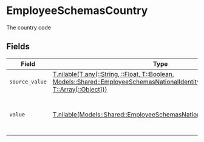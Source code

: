 # EmployeeSchemasCountry

The country code


## Fields

| Field                                                                                                                                                                                                  | Type                                                                                                                                                                                                   | Required                                                                                                                                                                                               | Description                                                                                                                                                                                            | Example                                                                                                                                                                                                |
| ------------------------------------------------------------------------------------------------------------------------------------------------------------------------------------------------------ | ------------------------------------------------------------------------------------------------------------------------------------------------------------------------------------------------------ | ------------------------------------------------------------------------------------------------------------------------------------------------------------------------------------------------------ | ------------------------------------------------------------------------------------------------------------------------------------------------------------------------------------------------------ | ------------------------------------------------------------------------------------------------------------------------------------------------------------------------------------------------------ |
| `source_value`                                                                                                                                                                                         | [T.nilable(T.any(::String, ::Float, T::Boolean, Models::Shared::EmployeeSchemasNationalIdentityNumber4, T::Array[::Object]))](../../models/shared/employeeschemasnationalidentitynumbersourcevalue.md) | :heavy_minus_sign:                                                                                                                                                                                     | N/A                                                                                                                                                                                                    |                                                                                                                                                                                                        |
| `value`                                                                                                                                                                                                | [T.nilable(Models::Shared::EmployeeSchemasNationalIdentityNumberValue)](../../models/shared/employeeschemasnationalidentitynumbervalue.md)                                                             | :heavy_minus_sign:                                                                                                                                                                                     | The ISO3166-1 Alpha2 Code of the Country                                                                                                                                                               | US                                                                                                                                                                                                     |